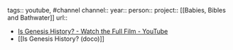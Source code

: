 tags:: youtube, #channel 
channel:: 
year::
person::
project:: [[Babies, Bibles and Bathwater]] 
url::

- [Is Genesis History? - Watch the Full Film - YouTube](https://www.youtube.com/watch?v=UM82qxxskZE&t=0s)
- [[Is Genesis History? (doco)]]